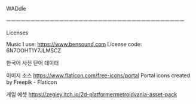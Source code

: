 WADdle



ㅡㅡㅡㅡㅡㅡㅡㅡㅡㅡㅡㅡㅡㅡㅡㅡㅡㅡㅡㅡㅡㅡㅡㅡㅡㅡㅡㅡㅡㅡㅡㅡㅡㅡㅡㅡㅡ

Licenses

Music I use: https://www.bensound.com
License code: 6N7OOHT1Y7JLMSCZ

한국어 사전 단어 데이터


이미지 소스
https://www.flaticon.com/free-icons/portal 
Portal icons created by Freepik - Flaticon

게임 에셋
https://zegley.itch.io/2d-platformermetroidvania-asset-pack
